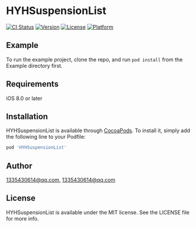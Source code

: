 # HYHSuspensionList

[![CI Status](https://img.shields.io/travis/1335430614@qq.com/HYHSuspensionList.svg?style=flat)](https://travis-ci.org/1335430614@qq.com/HYHSuspensionList)
[![Version](https://img.shields.io/cocoapods/v/HYHSuspensionList.svg?style=flat)](https://cocoapods.org/pods/HYHSuspensionList)
[![License](https://img.shields.io/cocoapods/l/HYHSuspensionList.svg?style=flat)](https://cocoapods.org/pods/HYHSuspensionList)
[![Platform](https://img.shields.io/cocoapods/p/HYHSuspensionList.svg?style=flat)](https://cocoapods.org/pods/HYHSuspensionList)

## Example

To run the example project, clone the repo, and run `pod install` from the Example directory first.

## Requirements

iOS 8.0 or later

## Installation

HYHSuspensionList is available through [CocoaPods](https://cocoapods.org). To install
it, simply add the following line to your Podfile:

```ruby
pod 'HYHSuspensionList'
```

## Author

1335430614@qq.com, 1335430614@qq.com

## License

HYHSuspensionList is available under the MIT license. See the LICENSE file for more info.
